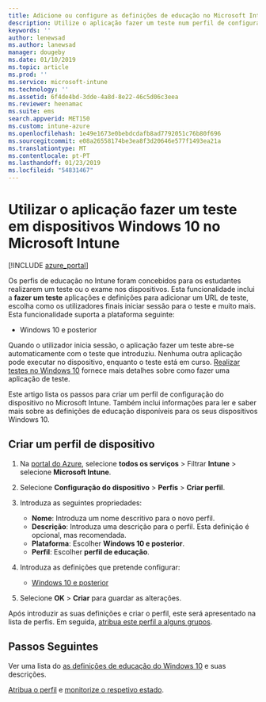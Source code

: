 ```yaml
---
title: Adicione ou configure as definições de educação no Microsoft Intune – Azure | Documentos da Microsoft
description: Utilize o aplicação fazer um teste num perfil de configuração do dispositivo no Windows 10 e dispositivos posteriores no Microsoft Intune. Criar um perfil de configuração usando settiings educação e introduza um URL de aplicação de teste, escolha como os utilizadores início de sessão, monitorizar a tela durante o teste e permitirem ou impedem a sugestões de texto durante o teste.
keywords: ''
author: lenewsad
ms.author: lanewsad
manager: dougeby
ms.date: 01/10/2019
ms.topic: article
ms.prod: ''
ms.service: microsoft-intune
ms.technology: ''
ms.assetid: 6f4de4bd-3dde-4a8d-8e22-46c5d06c3eea
ms.reviewer: heenamac
ms.suite: ems
search.appverid: MET150
ms.custom: intune-azure
ms.openlocfilehash: 1e49e1673e0bebdcdafb8ad7792051c76b80f696
ms.sourcegitcommit: e08a26558174be3ea8f3d20646e577f1493ea21a
ms.translationtype: MT
ms.contentlocale: pt-PT
ms.lasthandoff: 01/23/2019
ms.locfileid: "54831467"
---
```

# <a name="use-the-take-a-test-app-on-windows-10-devices-in-microsoft-intune"></a>Utilizar o aplicação fazer um teste em dispositivos Windows 10 no Microsoft Intune

[!INCLUDE [azure_portal](./includes/azure_portal.md)]

Os perfis de educação no Intune foram concebidos para os estudantes realizarem um teste ou o exame nos dispositivos. Esta funcionalidade inclui a **fazer um teste** aplicações e definições para adicionar um URL de teste, escolha como os utilizadores finais iniciar sessão para o teste e muito mais. Esta funcionalidade suporta a plataforma seguinte:

- Windows 10 e posterior

Quando o utilizador inicia sessão, o aplicação fazer um teste abre-se automaticamente com o teste que introduziu. Nenhuma outra aplicação pode executar no dispositivo, enquanto o teste está em curso. [Realizar testes no Windows 10](https://docs.microsoft.com/education/windows/take-tests-in-windows-10) fornece mais detalhes sobre como fazer uma aplicação de teste.

Este artigo lista os passos para criar um perfil de configuração do dispositivo no Microsoft Intune. Também inclui informações para ler e saber mais sobre as definições de educação disponíveis para os seus dispositivos Windows 10.

## <a name="create-a-device-profile"></a>Criar um perfil de dispositivo

1. Na [portal do Azure](https://portal.azure.com), selecione **todos os serviços** > Filtrar **Intune** > selecione **Microsoft Intune**.
2. Selecione **Configuração do dispositivo** > **Perfis** > **Criar perfil**.
3. Introduza as seguintes propriedades:

    - **Nome**: Introduza um nome descritivo para o novo perfil.
    - **Descrição**: Introduza uma descrição para o perfil. Esta definição é opcional, mas recomendada.
    - **Plataforma**: Escolher **Windows 10 e posterior**.
    - **Perfil**: Escolher **perfil de educação**.

4. Introduza as definições que pretende configurar:

    - [Windows 10 e posterior](education-settings-windows.md)

5. Selecione **OK** > **Criar** para guardar as alterações.

Após introduzir as suas definições e criar o perfil, este será apresentado na lista de perfis. Em seguida, [atribua este perfil a alguns grupos](device-profile-assign.md).

## <a name="next-steps"></a>Passos Seguintes

Ver uma lista do [as definições de educação do Windows 10](education-settings-windows.md) e suas descrições.

[Atribua o perfil](device-profile-assign.md) e [monitorize o respetivo estado](device-profile-monitor.md).